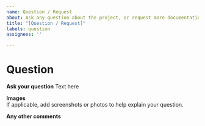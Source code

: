 ```yaml
---
name: Question / Request
about: Ask any question about the project, or request more documentation or files
title: "[Question / Request]"
labels: question
assignees: ''

---
```


# Question

**Ask your question**
Text here

**Images**  
If applicable, add screenshots or photos to help explain your question.

**Any other comments**
